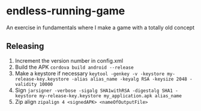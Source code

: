 # endless-running-game
An exercise in fundamentals where I make a game with a totally old concept


## Releasing

1. Increment the version number in config.xml
2. Build the APK `cordova build android --release`
3. Make a keystore if necessary `keytool -genkey -v -keystore my-release-key.keystore -alias alias_name -keyalg RSA -keysize 2048 -validity 10000`
4. Sign `jarsigner -verbose -sigalg SHA1withRSA -digestalg SHA1 -keystore my-release-key.keystore my_application.apk alias_name`
5. Zip align `zipalign 4 <signedAPK> <nameOfOutputFile>`
